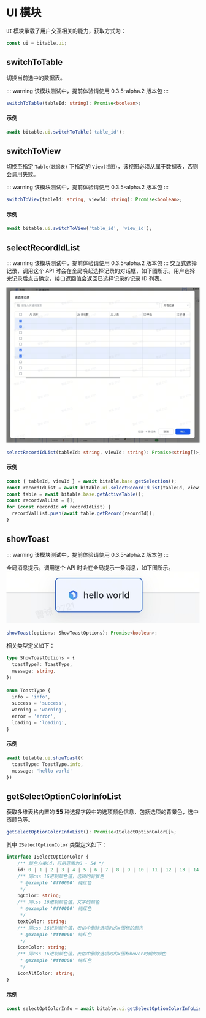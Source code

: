 # UI 模块
`UI` 模块承载了用户交互相关的能力，获取方式为：
```typescript
const ui = bitable.ui;
```

## switchToTable
切换当前选中的数据表。

::: warning
该模块测试中，提前体验请使用 0.3.5-alpha.2 版本包
:::
```typescript
switchToTable(tableId: string): Promise<boolean>;
```

#### 示例
```typescript
await bitable.ui.switchToTable('table_id');
```

## switchToView
切换至指定 `Table(数据表)` 下指定的 `View(视图)`，该视图必须从属于数据表，否则会调用失败。

::: warning
该模块测试中，提前体验请使用 0.3.5-alpha.2 版本包
:::

```typescript
switchToView(tableId: string, viewId: string): Promise<boolean>;
```

#### 示例
```typescript
await bitable.ui.switchToView('table_id', 'view_id');
```

## selectRecordIdList
::: warning
该模块测试中，提前体验请使用 0.3.5-alpha.2 版本包
:::
交互式选择记录，调用这个 API 时会在全局唤起选择记录的对话框，如下图所示。用户选择完记录后点击确定，接口返回值会返回已选择记录的记录 ID 列表。

![选择记录对话框](../../image/ui/select_record_id.png)

```typescript
selectRecordIdList(tableId: string, viewId: string): Promise<string[]>;
```

#### 示例
```typescript
const { tableId, viewId } = await bitable.base.getSelection();
const recordIdList = await bitable.ui.selectRecordIdList(tableId, viewId);
const table = await bitable.base.getActiveTable();
const recordValList = [];
for (const recordId of recordIdList) {
  recordValList.push(await table.getRecord(recordId));
}
```

## showToast
::: warning
该模块测试中，提前体验请使用 0.3.5-alpha.2 版本包
:::

全局消息提示，调用这个 API 时会在全局提示一条消息，如下图所示。
![toast](../../image/ui/ui_toast.png)

```typescript
showToast(options: ShowToastOptions): Promise<boolean>;
```

相关类型定义如下：
```typescript
type ShowToastOptions = {
  toastType?: ToastType,
  message: string,
};

enum ToastType {
  info = 'info',
  success = 'success',
  warning = 'warning',
  error = 'error',
  loading = 'loading',
}
```

#### 示例
```typescript
await bitable.ui.showToast({
  toastType: ToastType.info,
  message: 'hello world'
})
```

##  getSelectOptionColorInfoList
获取多维表格内置的 **55** 种选择字段中的选项颜色信息，包括选项的背景色，选中态颜色等。

```typescript
getSelectOptionColorInfoList(): Promise<ISelectOptionColor[]>;
```

其中 `ISelectOptionColor` 类型定义如下：
```typescript
interface ISelectOptionColor {
    /** 颜色方案id，可用范围为0 - 54 */
    id: 0 | 1 | 2 | 3 | 4 | 5 | 6 | 7 | 8 | 9 | 10 | 11 | 12 | 13 | 14 | 15 | 16 | 17 | 18 | 19 | 20 | 21 | 22 | 23 | 24 | 25 | 26 | 27 | 28 | 29 | 30 | 31 | 32 | 33 | 34 | 35 | 36 | 37 | 38 | 39 | 40 | 41 | 42 | 43 | 44 | 45 | 46 | 47 | 48 | 49 | 50 | 51 | 52 | 53 | 54;
    /** 同css 16进制颜色值，选项的背景色
     * @example '#ff0000' 纯红色
     */
    bgColor: string;
    /** 同css 16进制颜色值，文字的颜色
     * @example '#ff0000' 纯红色
     */
    textColor: string;
    /** 同css 16进制颜色值，表格中删除选项时的x图标的颜色
     * @example '#ff0000' 纯红色
     */
    iconColor: string;
    /** 同css 16进制颜色值，表格中删除选项时的x图标hover时候的颜色
     * @example '#ff0000' 纯红色
     */
    iconAltColor: string;
}
```

#### 示例
```typescript
const selectOptColorInfo = await bitable.ui.getSelectOptionColorInfoList();
```